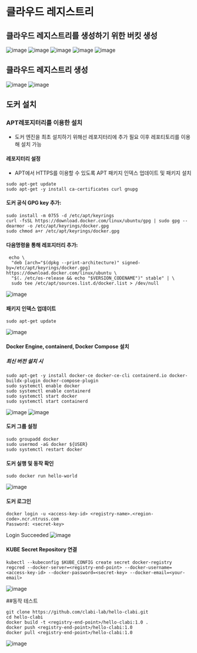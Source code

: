 # 클라우드 레지스트리
## 클라우드 레지스트리를 생성하기 위한 버킷 생성
![image](https://github.com/clabi-lab/kubernetes/assets/142856874/3f381fa0-946e-4790-8014-13bf3fcf3b73)
![image](https://github.com/clabi-lab/kubernetes/assets/142856874/cd9ab614-26bf-49a2-82ad-957668ba9bca)
![image](https://github.com/clabi-lab/kubernetes/assets/142856874/1ba88d5c-69ab-4168-954e-092f29104f37)
![image](https://github.com/clabi-lab/kubernetes/assets/142856874/fee6f5d2-824e-4901-a71c-d11a5530c487)
![image](https://github.com/clabi-lab/kubernetes/assets/142856874/3f29cc6e-b27e-4bf1-b355-ee39df3b9d5b)


## 클라우드 레지스트리 생성
![image](https://github.com/clabi-lab/kubernetes/assets/142856874/180854ab-5bc6-4b25-bc9f-6022f63c571a)
![image](https://github.com/clabi-lab/kubernetes/assets/142856874/1b1819ce-3a10-4312-a7b2-42d0579adf7f)


## 도커 설치
### APT레포지터리를 이용한 설치<br>
- 도커 엔진을 최초 설치하기 위해선 레포지터리에 추가 필요 이후 레포티토리를 이용해 설치 가능

#### 레포지터리 설정
 - APT에서 HTTPS를 이용할 수 있도록 APT 패키지 인덱스 업데이트 및 패키지 설치
```
sudo apt-get update
sudo apt-get -y install ca-certificates curl gnupg
```

#### 도커 공식 GPG key 추가:
```
sudo install -m 0755 -d /etc/apt/keyrings
curl -fsSL https://download.docker.com/linux/ubuntu/gpg | sudo gpg --dearmor -o /etc/apt/keyrings/docker.gpg
sudo chmod a+r /etc/apt/keyrings/docker.gpg
```

#### 다음명령을 통해 레포지터리 추가:
```
 echo \
  "deb [arch="$(dpkg --print-architecture)" signed-by=/etc/apt/keyrings/docker.gpg] https://download.docker.com/linux/ubuntu \
  "$(. /etc/os-release && echo "$VERSION_CODENAME")" stable" | \
  sudo tee /etc/apt/sources.list.d/docker.list > /dev/null
```
![image](https://github.com/clabi-lab/kubernetes/assets/142856874/b8782e48-01da-438a-b575-e926fe6bba60)


#### 패키지 인덱스 업데이트<br>
```
sudo apt-get update
```
![image](https://github.com/clabi-lab/kubernetes/assets/142856874/c73bc17b-7e28-49f0-ab97-0bd6e45307d8)

#### Docker Engine, containerd, Docker Compose 설치<br>

##### 최신 버전 설치 시
```
sudo apt-get -y install docker-ce docker-ce-cli containerd.io docker-buildx-plugin docker-compose-plugin
sudo systemctl enable docker
sudo systemctl enable containerd
sudo systemctl start docker
sudo systemctl start containerd
```
![image](https://github.com/clabi-lab/kubernetes/assets/142856874/b677de03-1bc4-4e25-b522-70509759c690)
![image](https://github.com/clabi-lab/kubernetes/assets/142856874/d194e09f-1f4e-4c08-a0bd-a9500d453e4d)

#### 도커 그룹 설정
```
sudo groupadd docker
sudo usermod -aG docker ${USER}
sudo systemctl restart docker
```


#### 도커 실행 및 동작 확인
```
sudo docker run hello-world
```
![image](https://github.com/clabi-lab/kubernetes/assets/142856874/a917d86f-2eaf-49d5-8850-cbe5166b9ef6)


#### 도커 로그인 
```
docker login -u <access-key-id> <registry-name>.<region-code>.ncr.ntruss.com
Password: <secret-key>
```
Login Succeeded
![image](https://github.com/clabi-lab/kubernetes/assets/142856874/2ff62835-590a-4aab-bb74-f228db237e84)


#### KUBE Secret Repository 연결
```
kubectl --kubeconfig $KUBE_CONFIG create secret docker-registry regcred --docker-server=<registry-end-point> --docker-username=<access-key-id> --docker-password=<secret-key> --docker-email=<your-email>
```
![image](https://github.com/clabi-lab/kubernetes/assets/142856874/35561678-c2af-4ea6-a11c-f6ca42bcc350)


##동작 테스트
```
git clone https://github.com/clabi-lab/hello-clabi.git
cd hello-clabi
docker build -t <registry-end-point>/hello-clabi:1.0 .
docker push <registry-end-point>/hello-clabi:1.0
docker pull <registry-end-point>/hello-clabi:1.0
```

![image](https://github.com/clabi-lab/kubernetes/assets/142856874/5dc49e99-4458-4a61-8133-e47ee29a9454)












